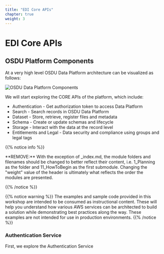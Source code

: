 ```yaml
---
title: "EDI Core APIs" 
chapter: true
weight: 3
---
```


# EDI Core APIs 

## OSDU Platform Components 

At a very high level OSDU Data Platform architecture can be visualized as follows:

![OSDU Data Platform Components](/images/osdu_data_components.jpg)

We will start exploring the CORE APIs of the platform, which include:

* Authentication - Get authorization token to access Data Platform
* Search - Search records in OSDU Data Platform
* Dataset - Store, retrieve, register files and metadata
* Schema - Create or update schemas and lifecycle
* Storage - Interact with the data at the record level
* Entitlements and Legal - Data security and compliance using groups and legal tags

{{% notice info %}}
<p style='text-align: left;'>
**REMOVE:** With the exception of _index.md, the module folders and filenames should be changed to better reflect their content, i.e. 1_Planning as the folder and 11_HowToBegin as the first submodule. Changing the "weight" value of the header is ultimately what reflects the order the modules are presented.
</p>
{{% /notice %}}

{{% notice warning %}}
The examples and sample code provided in this workshop are intended to be consumed as instructional content. These will help you understand how various AWS services can be architected to build a solution while demonstrating best practices along the way. These examples are not intended for use in production environments.
{{% /notice %}}

### Authentication Service
First, we explore the Authentication Service